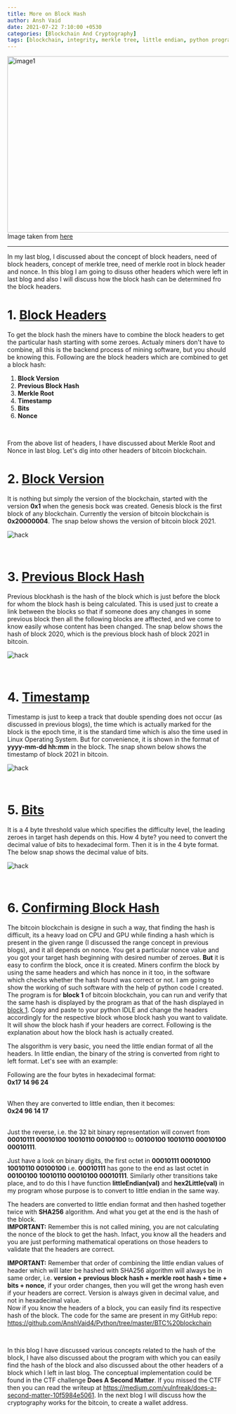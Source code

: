 ```yaml
---
title: More on Block Hash
author: Ansh Vaid
date: 2021-07-22 7:10:00 +0530
categories: [Blockchain And Cryptography]
tags: [blockchain, integrity, merkle tree, little endian, python program, block headers, timestamp, version, previous block hash, bits, nonce, github]
---
```


<img src="/assets/Blockchain/banner6.jpg" alt="image1" height="400" width="900"/>
<caption>Image taken from <a href="https://www.itprotoday.com/sites/itprotoday.com/files/styles/article_featured_retina/public/Hexagons%20connected%20like%20a%20block%20chain.png?itok=2Q2yoP5D">here</a></caption>

---

In my last blog, I discussed about the concept of block headers, need of block headers, concept of merkle tree, need of merkle root in block header and nonce. In this blog I am going to disuss other headers which were left in last blog and also I will discuss how the block hash can be determined fro the block headers.

# 1. <u>Block Headers</u>
To get the block hash the miners have to combine the block headers to get the particular hash starting with some zeroes. Actualy miners don't have to combine, all this is the backend process of mining software, but you should be knowing this. Following are the block headers which are combined to get a block hash:<br>
<ol>
<li><b>Block Version</b></li>
<li><b>Previous Block Hash</b></li>
<li><b>Merkle Root</b></li>
<li><b>Timestamp</b></li>
<li><b>Bits</b></li>
<li><b>Nonce</b></li>
</ol>
<br>

From the above list of headers, I have discussed about Merkle Root and Nonce in last blog. Let's dig into other headers of bitcoin blockchain.<br>

# 2. <u>Block Version</u>
It is nothing but simply the version of the blockchain, started with the version **0x1** when the genesis bock was created. Genesis block is the first block of any blockchain. Currently the version of bitcoin blockchain is **0x20000004**. The snap below shows the version of bitcoin block 2021.<br>

![hack](/assets/Blockchain/version.png)

<br>

# 3. <u>Previous Block Hash</u>
Previous blockhash is the hash of the block which is just before the block for whom the block hash is being calculated. This is used just to create a link between the blocks so that if someone does any changes in some previous block then all the following blocks are afftected, and we come to know easily whose content has been changed. The snap below shows the hash of block 2020, which is the previous block hash of block 2021 in bitcoin.<br>

![hack](/assets/Blockchain/prevblockhash.png)

<br>

# 4. <u>Timestamp</u>
Timestamp is just to keep a track that double spending does not occur (as discussed in previous blogs), the time which is actually marked for the block is the epoch time, it is the standard time which is also the time used in Linux Operating System. But for convenience, it is shown in the format of **yyyy-mm-dd hh:mm**  in the block. The snap shown below shows the timestamp of block 2021 in bitcoin.<br>

![hack](/assets/Blockchain/timestamp.png)

<br>

# 5. <u>Bits</u>
It is a 4 byte threshold value which specifies the difficulty level, the leading zeroes in target hash depends on this. How 4 byte? you need to convert the decimal value of bits to hexadecimal form. Then it is in the 4 byte format. The below snap shows the decimal value of bits.<br>

![hack](/assets/Blockchain/bits.png)

<br>

# 6. <u>Confirming Block Hash</u>
The bitcoin blockchain is designe in such a way, that finding the hash is difficult, its a heavy load on CPU and GPU while finding a hash which is present in the given range (I discussed the range concept in previous blogs), and it all depends on nonce. You get a particular nonce value and you got your target hash beginning with desired number of zeroes. **But** it is easy to confirm the block, once it is created. Miners confirm the block by using the same headers and which has nonce in it too, in the software which checks whether the hash found was correct or not. I am going to show the working of such software with the help of python code I created. <!--Link for code is <a href="https://github.com/AnshVaid4/Python/blob/master/blockHashConfirmation.py"><b>https://github.com/AnshVaid4/Python/blob/master/blockHashConfirmation.py</b></a>.--> The program is for **block 1** of bitcoin blockchain, you can run and verify that the same hash is displayed by the program as that of the hash displayed in <a href="https://www.blockchain.com/btc/block/1">block 1</a>. Copy and paste to your python IDLE and change the headers accordingly for the respective block whose block hash you want to validate. It will show the block hash if your headers are correct. Following is the explanation about how the block hash is actually created.<br>

The alsgorithm is very basic, you need the little endian format of all the headers. In little endian, the binary of the string is converted from right to left format. Let's see with an example:<br>

Following are the four bytes in hexadecimal format:<br>
**0x17 14 96 24** <br><br>

When they are converted to little endian, then it becomes:<br>
**0x24 96 14 17** <br><br>

Just the reverse, i.e. the 32 bit binary representation will convert from **00010111 00010100 10010110 00100100** to **00100100 10010110 00010100 00010111**.<br>

Just have a look on binary digits, the first octet in **00010111 00010100 10010110 00100100** i.e. **00010111** has gone to the end as last octet in **00100100 10010110 00010100 00010111**. Similarly other transitions take place, and to do this I have function **littleEndian(val)** and **hex2Little(val)** in my program whose purpose is to convert to little endian in the same way.<br>

The headers are converted to little endian format and then hashed together twice with **SHA256** algorithm. And what you get at the end is the hash of the block.<br>
**IMPORTANT:** Remember this is not called mining, you are not calculating the nonce of the block to get the hash. Infact, you know all the headers and you are just performing mathematical operations on those headers to validate that the headers are correct.<br>

**IMPORTANT:** Remember that order of combining the little endian values of header which will later be hashed with SHA256 algorithm will always be in same order, i.e. **version + previous block hash + merkle root hash + time + bits + nonce**, if your order changes, then you will get the wrong hash even if your headers are correct. Version is always given in decimal value, and not in hexadecimal value.<br>
Now if you know the headers of a block, you can easily find its respective hash of the block. The code for the same are present in my GitHub repo: <a href="https://github.com/AnshVaid4/Python/tree/master/BTC%20blockchain">https://github.com/AnshVaid4/Python/tree/master/BTC%20blockchain</a><br>

<br>

In this blog I have discussed various concepts related to the hash of the block, I have also discussed about the program with which you can easily find the hash of the block and also discussed about the other headers of a block which I left in last blog. The conceptual implementation could be found in the CTF challenge **Does A Second Matter**. If you missed the CTF then you can read the writeup at <a href="https://medium.com/vulnfreak/does-a-second-matter-10f5984e5061">https://medium.com/vulnfreak/does-a-second-matter-10f5984e5061</a>. In the next blog I will discuss how the cryptography works for the bitcoin, to create a wallet address.

